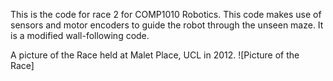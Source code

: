 This is the code for race 2 for COMP1010 Robotics. This code makes use of sensors and motor encoders to guide the robot through the unseen maze. It is a modified wall-following code.

A picture of the Race held at Malet Place, UCL in 2012.
![Picture of the Race]
